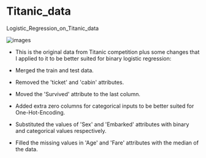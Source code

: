 # Titanic_data
Logistic_Regression_on_Titanic_data



![images](https://user-images.githubusercontent.com/124856310/219547839-de7cf10c-5ea8-48c7-bf16-f4e7834dc7ae.jpg)
















- This is the original data from Titanic competition plus some changes that I applied to it to be better suited for binary logistic regression:

- Merged the train and test data.

- Removed the 'ticket' and 'cabin' attributes.

- Moved the 'Survived' attribute to the last column.

- Added extra zero columns for categorical inputs to be better suited for One-Hot-Encoding.

- Substituted the values of 'Sex' and 'Embarked' attributes with binary and categorical values respectively.

- Filled the missing values in 'Age' and 'Fare' attributes with the median of the data.
